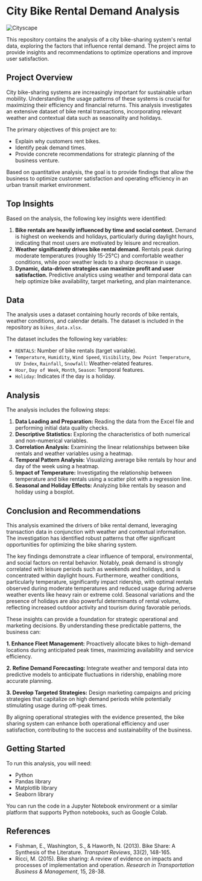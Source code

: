 # City Bike Rental Demand Analysis
![Cityscape](https://https://unsplash.com/photos/a-row-of-bikes-parked-next-to-each-other-eNMz98yly4k)

This repository contains the analysis of a city bike-sharing system's rental data, exploring the factors that influence rental demand. The project aims to provide insights and recommendations to optimize operations and improve user satisfaction.

## Project Overview

City bike-sharing systems are increasingly important for sustainable urban mobility. Understanding the usage patterns of these systems is crucial for maximizing their efficiency and financial returns. This analysis investigates an extensive dataset of bike rental transactions, incorporating relevant weather and contextual data such as seasonality and holidays.

The primary objectives of this project are to:

*   Explain why customers rent bikes.
*   Identify peak demand times.
*   Provide concrete recommendations for strategic planning of the business venture.

Based on quantitative analysis, the goal is to provide findings that allow the business to optimize customer satisfaction and operating efficiency in an urban transit market environment.

## Top Insights

Based on the analysis, the following key insights were identified:

1.  **Bike rentals are heavily influenced by time and social context.** Demand is highest on weekends and holidays, particularly during daylight hours, indicating that most users are motivated by leisure and recreation.
2.  **Weather significantly drives bike rental demand.** Rentals peak during moderate temperatures (roughly 15-25°C) and comfortable weather conditions, while poor weather leads to a sharp decrease in usage.
3.  **Dynamic, data-driven strategies can maximize profit and user satisfaction.** Predictive analytics using weather and temporal data can help optimize bike availability, target marketing, and plan maintenance.

## Data

The analysis uses a dataset containing hourly records of bike rentals, weather conditions, and calendar details. The dataset is included in the repository as `bikes_data.xlsx`.

The dataset includes the following key variables:

*   `RENTALS`: Number of bike rentals (target variable).
*   `Temperature`, `Humidity`, `Wind Speed`, `Visibility`, `Dew Point Temperature`, `UV Index`, `Rainfall`, `Snowfall`: Weather-related features.
*   `Hour`, `Day of Week`, `Month`, `Season`: Temporal features.
*   `Holiday`: Indicates if the day is a holiday.

## Analysis

The analysis includes the following steps:

1.  **Data Loading and Preparation:** Reading the data from the Excel file and performing initial data quality checks.
2.  **Descriptive Statistics:** Exploring the characteristics of both numerical and non-numerical variables.
3.  **Correlation Analysis:** Examining the linear relationships between bike rentals and weather variables using a heatmap.
4.  **Temporal Pattern Analysis:** Visualizing average bike rentals by hour and day of the week using a heatmap.
5.  **Impact of Temperature:** Investigating the relationship between temperature and bike rentals using a scatter plot with a regression line.
6.  **Seasonal and Holiday Effects:** Analyzing bike rentals by season and holiday using a boxplot.

## Conclusion and Recommendations

This analysis examined the drivers of bike rental demand, leveraging transaction data in conjunction with weather and contextual information. The investigation has identified robust patterns that offer significant opportunities for optimizing the bike sharing system.

The key findings demonstrate a clear influence of temporal, environmental, and social factors on rental behavior. Notably, peak demand is strongly correlated with leisure periods such as weekends and holidays, and is concentrated within daylight hours. Furthermore, weather conditions, particularly temperature, significantly impact ridership, with optimal rentals observed during moderate temperatures and reduced usage during adverse weather events like heavy rain or extreme cold. Seasonal variations and the presence of holidays are also powerful determinants of rental volume, reflecting increased outdoor activity and tourism during favorable periods.

These insights can provide a foundation for strategic operational and marketing decisions. By understanding these predictable patterns, the business can:

**1. Enhance Fleet Management:** Proactively allocate bikes to high-demand locations during anticipated peak times, maximizing availability and service efficiency.

**2. Refine Demand Forecasting:** Integrate weather and temporal data into predictive models to anticipate fluctuations in ridership, enabling more accurate planning.

**3. Develop Targeted Strategies:** Design marketing campaigns and pricing strategies that capitalize on high demand periods while potentially stimulating usage during off-peak times.

By aligning operational strategies with the evidence presented, the bike sharing system can enhance both operational efficiency and user satisfaction, contributing to the success and sustainability of the business.

## Getting Started

To run this analysis, you will need:

*   Python
*   Pandas library
*   Matplotlib library
*   Seaborn library

You can run the code in a Jupyter Notebook environment or a similar platform that supports Python notebooks, such as Google Colab.

## References

*   Fishman, E., Washington, S., & Haworth, N. (2013). Bike Share: A Synthesis of the Literature. *Transport Reviews*, 33(2), 148-165.
*   Ricci, M. (2015). Bike sharing: A review of evidence on impacts and processes of implementation and operation. *Research in Transportation Business & Management*, 15, 28-38.
